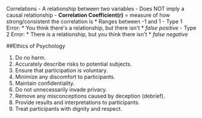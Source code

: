 Correlations
	- A relationship between two variables
	- Does NOT imply a causal relationship
	- **Correlation Coefficient(r)** = measure of how strong/consistent the correlation is
		* Ranges between -1 and 1
	- Type 1 Error:
		* You think there's a relationship, but there isn't
		* *false positive*
	- Type 2 Error:
		* There is a relationship, but you think there isn't
		* *false negative*

##Ethics of Psychology

1. Do no harm.
2. Accurately describe risks to potential subjects.
3. Ensure that participation is voluntary.
4. Minimize any discomfort to participants.
5. Maintain confidentiality.
6. Do not unnecessarily invade privacy.
7. Remove any misconceptions caused by deception (debrief).
8. Provide results and interpretations to participants.
9. Treat participants with dignity and respect.

